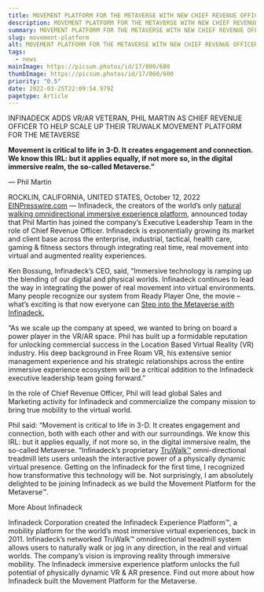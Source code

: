 ```yaml
---
title: MOVEMENT PLATFORM FOR THE METAVERSE WITH NEW CHIEF REVENUE OFFICER
description: MOVEMENT PLATFORM FOR THE METAVERSE WITH NEW CHIEF REVENUE OFFICER
summary: MOVEMENT PLATFORM FOR THE METAVERSE WITH NEW CHIEF REVENUE OFFICER
slug: movement-platform
alt: MOVEMENT PLATFORM FOR THE METAVERSE WITH NEW CHIEF REVENUE OFFICER
tags:
  - news
mainImage: https://picsum.photos/id/17/800/600
thumbImage: https://picsum.photos/id/17/860/600
priority: "0.5"
date: 2022-03-25T22:09:54.979Z
pagetype: Article
---
```


INFINADECK ADDS VR/AR VETERAN, PHIL MARTIN AS CHIEF REVENUE OFFICER TO HELP SCALE UP THEIR TRUWALK MOVEMENT PLATFORM FOR THE METAVERSE

**Movement is critical to life in 3-D. It creates engagement and connection. We know this IRL: but it applies equally, if not more so, in the digital immersive realm, the so-called Metaverse.”**

— Phil Martin


ROCKLIN, CALIFORNIA, UNITED STATES, October 12, 2022 [EINPresswire.com](https://www.einpresswire.com/) — Infinadeck, the creators of the world’s only [natural walking omnidirectional immersive experience platform](https://www.infinadeck.com/), announced today that Phil Martin has joined the company’s Executive Leadership Team in the role of Chief Revenue Officer. Infinadeck is exponentially growing its market and client base across the enterprise, industrial, tactical, health care, gaming & fitness sectors through integrating real time, real movement into virtual and augmented reality experiences.

Ken Bossung, Infinadeck’s CEO, said, “Immersive technology is ramping up the blending of our digital and physical worlds. Infinadeck continues to lead the way in integrating the power of real movement into virtual environments. Many people recognize our system from Ready Player One, the movie – what’s exciting is that now everyone can [Step into the Metaverse with Infinadeck.](https://www.infinadeck.com/)

“As we scale up the company at speed, we wanted to bring on board a power player in the VR/AR space. Phil has built up a formidable reputation for unlocking commercial success in the Location Based Virtual Reality (VR) industry. His deep background in Free Roam VR, his extensive senior management experience and his strategic relationships across the entire immersive experience ecosystem will be a critical addition to the Infinadeck executive leadership team going forward.”

In the role of Chief Revenue Officer, Phil will lead global Sales and Marketing activity for Infinadeck and commercialize the company mission to bring true mobility to the virtual world.

Phil said: “Movement is critical to life in 3-D. It creates engagement and connection, both with each other and with our surroundings. We know this IRL: but it applies equally, if not more so, in the digital immersive realm, the so-called Metaverse.
“Infinadeck’s proprietary [TruWalk™](https://www.infinadeck.com/) omni-directional treadmill lets users unleash the interactive power of a physically dynamic virtual presence. Getting on the Infinadeck for the first time, I recognized how transformative this technology will be. Not surprisingly, I am absolutely delighted to be joining Infinadeck as we build the Movement Platform for the Metaverse™.

More About Infinadeck

Infinadeck Corporation created the Infinadeck Experience Platform™, a mobility platform for the world’s most immersive virtual experiences, back in 2011. Infinadeck’s networked TruWalk™ omnidirectional treadmill system allows users to naturally walk or jog in any direction, in the real and virtual worlds. The company’s vision is improving reality through immersive mobility. The Infinadeck immersive experience platform unlocks the full potential of physically dynamic VR & AR presence. Find out more about how Infinadeck built the Movement Platform for the Metaverse.
